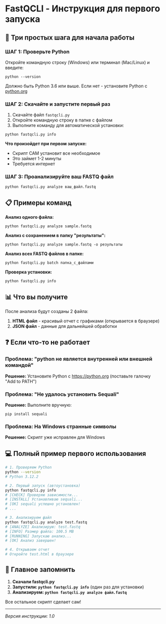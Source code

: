 # FastQCLI - Инструкция для первого запуска

## 🚀 Три простых шага для начала работы

### ШАГ 1: Проверьте Python
Откройте командную строку (Windows) или терминал (Mac/Linux) и введите:
```
python --version
```
Должно быть Python 3.6 или выше. Если нет - установите Python с [python.org](https://python.org)

### ШАГ 2: Скачайте и запустите первый раз
1. Скачайте файл `fastqcli.py` 
2. Откройте командную строку в папке с файлом
3. Выполните команду для автоматической установки:
```
python fastqcli.py info
```

**Что произойдет при первом запуске:**
- Скрипт САМ установит все необходимое
- Это займет 1-2 минуты
- Требуется интернет

### ШАГ 3: Проанализируйте ваш FASTQ файл
```
python fastqcli.py analyze ваш_файл.fastq
```

## 📋 Примеры команд

**Анализ одного файла:**
```
python fastqcli.py analyze sample.fastq
```

**Анализ с сохранением в папку "результаты":**
```
python fastqcli.py analyze sample.fastq -o результаты
```

**Анализ всех FASTQ файлов в папке:**
```
python fastqcli.py batch папка_с_файлами
```

**Проверка установки:**
```
python fastqcli.py info
```

## 📊 Что вы получите

После анализа будут созданы 2 файла:
1. **HTML файл** - красивый отчет с графиками (открывается в браузере)
2. **JSON файл** - данные для дальнейшей обработки

## ❓ Если что-то не работает

### Проблема: "python не является внутренней или внешней командой"
**Решение:** Установите Python с https://python.org (поставьте галочку "Add to PATH")

### Проблема: "Не удалось установить Sequali"
**Решение:** Выполните вручную:
```
pip install sequali
```

### Проблема: На Windows странные символы
**Решение:** Скрипт уже исправлен для Windows

## 💻 Полный пример первого использования

```bash
# 1. Проверяем Python
python --version
# Python 3.12.2

# 2. Первый запуск (автоустановка)
python fastqcli.py info
# [CHECK] Проверяю зависимости...
# [INSTALL] Устанавливаю sequali...
# [OK] sequali успешно установлен!
# ...

# 3. Анализируем файл
python fastqcli.py analyze test.fastq
# [ANALYZE] Анализирую: test.fastq
# [INFO] Размер файла: 100.5 MB
# [RUNNING] Запускаю анализ...
# [OK] Анализ завершен!

# 4. Открываем отчет
# Откройте test.html в браузере
```

## 🎯 Главное запомнить

1. **Скачали fastqcli.py**
2. **Запустили: `python fastqcli.py info`** (один раз для установки)
3. **Анализируем: `python fastqcli.py analyze файл.fastq`**

Все остальное скрипт сделает сам!

---
*Версия инструкции: 1.0*